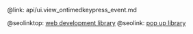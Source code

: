 @link: api/ui.view_ontimedkeypress_event.md

@seolinktop: [web development library](https://webix.com)
@seolink: [pop up library](https://webix.com/widget/popup/)